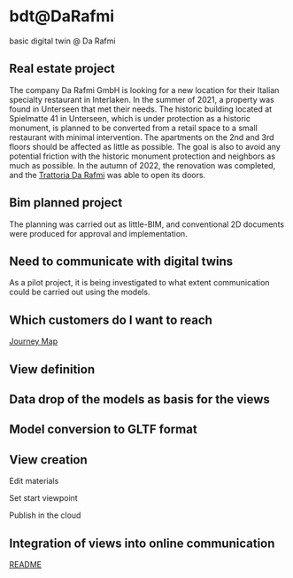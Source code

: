# bdt@DaRafmi
basic digital twin @ Da Rafmi

## Real estate project
The company Da Rafmi GmbH is looking for a new location for their Italian specialty restaurant in Interlaken. In the summer of 2021, a property was found in Unterseen that met their needs. The historic building located at Spielmatte 41 in Unterseen, which is under protection as a historic monument, is planned to be converted from a retail space to a small restaurant with minimal intervention. The apartments on the 2nd and 3rd floors should be affected as little as possible. The goal is also to avoid any potential friction with the historic monument protection and neighbors as much as possible. In the autumn of 2022, the renovation was completed, and the [Trattoria Da Rafmi](https://www.darafmi.ch/index.html) was able to open its doors.


## Bim planned project
The planning was carried out as little-BIM, and conventional 2D documents were produced for approval and implementation.

## Need to communicate with digital twins
As a pilot project, it is being investigated to what extent communication could be carried out using the models.

## Which customers do I want to reach
[Journey Map](https://raw.githubusercontent.com/ulrich3110/BDT-e/main/bdtdrm23_journeymap.png)

## View definition

## Data drop of the models as basis for the views

## Model conversion to GLTF format

## View creation

Edit materials
   
Set start viewpoint
   
Publish in the cloud
   
## Integration of views into online communication


[README](https://github.com/ulrich3110/BDT-e/blob/main/README.md)
